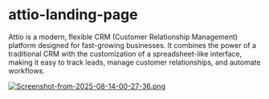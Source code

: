 
# attio-landing-page
Attio is a modern, flexible CRM (Customer Relationship Management) platform designed for fast-growing businesses. It combines the power of a traditional CRM with the customization of a spreadsheet-like interface, making it easy to track leads, manage customer relationships, and automate workflows.

[![Screenshot-from-2025-08-14-00-27-36.png](https://i.postimg.cc/wvCsMBKx/Screenshot-from-2025-08-14-00-27-36.png)](https://postimg.cc/N9x0PBfZ)
